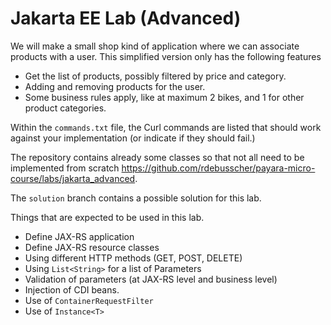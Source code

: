 # Jakarta EE Lab (Advanced)

We will make a small shop kind of application where we can associate products with a user.  This simplified version only has the following features

- Get the list of products, possibly filtered by price and category.
- Adding and removing products for the user.
- Some business rules apply, like at maximum 2 bikes, and 1 for other product categories.

Within the `commands.txt` file, the Curl commands are listed that should work against your implementation (or indicate if they should fail.)

The repository contains already some classes so that not all need to be implemented from scratch
https://github.com/rdebusscher/payara-micro-course/labs/jakarta_advanced.

The `solution` branch contains a possible solution for this lab.

Things that are expected to be used in this lab.

- Define JAX-RS application
- Define JAX-RS resource classes
- Using different HTTP methods (GET, POST, DELETE)
- Using `List<String>` for a list of Parameters
- Validation of parameters (at JAX-RS level and business level)
- Injection of CDI beans.
- Use of `ContainerRequestFilter`
- Use of `Instance<T>`

